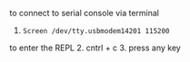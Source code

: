 to connect to serial console via terminal
1. `Screen /dev/tty.usbmodem14201 115200`

to enter the REPL 
2. cntrl + c
3. press any key

